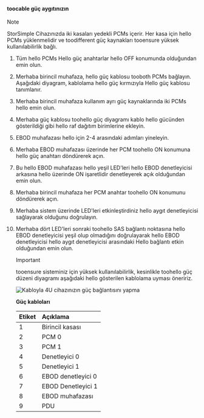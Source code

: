 <!--author=alkohli last changed: 9/16/15-->


#### <a name="toocable-your-device-for-power"></a>toocable güç aygıtınızın
> [!NOTE]
> StorSimple Cihazınızda iki kasaları yedekli PCMs içerir. Her kasa için hello PCMs yüklenmelidir ve toodifferent güç kaynakları tooensure yüksek kullanılabilirlik bağlı.
> 
> 

1. Tüm hello PCMs Hello güç anahtarlar hello OFF konumunda olduğundan emin olun.
2. Merhaba birincil muhafaza, hello güç kablosu tooboth PCMs bağlayın. Aşağıdaki diyagram, kablolama hello güç kırmızıyla Hello güç kablosu tanımlanır.
3. Merhaba birincil muhafaza kullanım ayrı güç kaynaklarında iki PCMs hello emin olun.
4. Merhaba güç kablosu toohello güç diyagramı kablo hello gücünden gösterildiği gibi hello raf dağıtım birimlerine ekleyin.
5. EBOD muhafazası hello için 2-4 arasındaki adımları yineleyin.
6. Merhaba EBOD muhafazası üzerinde her PCM toohello ON konumuna hello güç anahtarı döndürerek açın.
7. Bu hello EBOD muhafazası hello yeşil LED'leri hello EBOD denetleyicisi arkasına hello üzerinde ON işaretlidir denetleyerek açık olduğundan emin olun.
8. Merhaba birincil muhafaza her PCM anahtar toohello ON konumunu döndürerek açın.
9. Merhaba sistem üzerinde LED'leri etkinleştirdiniz hello aygıt denetleyicisi sağlayarak olduğunu doğrulayın.
10. Merhaba dört LED'leri sonraki toohello SAS bağlantı noktasına hello EBOD denetleyicisi yeşil olup olmadığını doğrulayarak hello EBOD denetleyicisi hello aygıt denetleyicisi arasındaki Hello bağlantı etkin olduğundan emin olun.
    
    > [!IMPORTANT]
    > tooensure sisteminiz için yüksek kullanılabilirlik, kesinlikle toohello güç düzeni diyagramı aşağıdaki hello gösterilen kablolama uyması öneririz.
    > 
    > 
    
    ![Kabloyla 4U cihazınızın güç bağlantısını yapma](./media/storsimple-cable-8600-for-power/HCSCableYour4UDeviceforPower.png)
    
    **Güç kabloları**
    
    | Etiket | Açıklama |
    |:--- |:--- |
    | 1 |Birincil kasası |
    | 2 |PCM 0 |
    | 3 |PCM 1 |
    | 4 |Denetleyici 0 |
    | 5 |Denetleyici 1 |
    | 6 |EBOD denetleyici 0 |
    | 7 |EBOD Denetleyici 1 |
    | 8 |EBOD muhafazası |
    | 9 |PDU |

